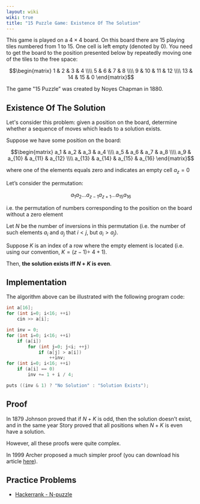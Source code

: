 ```yaml
---
layout: wiki
wiki: true
title: "15 Puzzle Game: Existence Of The Solution"
---
```



This game is played on a $4 \times 4$ board. On this board there are $15$ playing tiles numbered from 1 to 15. One cell is left empty (denoted by 0). You need to get the board to the position presented below by repeatedly moving one of the tiles to the free space:

$$\begin{matrix} 1 & 2 & 3 & 4 \\\\ 5 & 6 & 7 & 8 \\\\ 9 & 10 & 11 & 12 \\\\ 13 & 14 & 15 & 0 \end{matrix}$$

The game "15 Puzzle” was created by Noyes Chapman in 1880.

## Existence Of The Solution

Let's consider this problem: given a position on the board, determine whether a sequence of moves which leads to a solution exists.

Suppose we have some position on the board:

$$\begin{matrix} a_1 & a_2 & a_3 & a_4 \\\\ a_5 & a_6 & a_7 & a_8 \\\\ a_9 & a_{10} & a_{11} & a_{12} \\\\ a_{13} & a_{14} & a_{15} & a_{16} \end{matrix}$$

where one of the elements equals zero and indicates an empty cell $a_z  = 0$

Let’s consider the permutation:

$$a_1 a_2 ... a_{z-1} a_{z+1} ... a_{15} a_{16}$$

i.e. the permutation of numbers corresponding to the position on the board without a zero element

Let $N$ be the number of inversions in this permutation (i.e. the number of such elements $a_i$  and $a_j$  that $i < j$, but $a_i  > a_j$).

Suppose $K$ is an index of a row where the empty element is located (i.e. using our convention, $K = (z - 1) \div \ 4 + 1$).

Then, **the solution exists iff $N + K$ is even**.

## Implementation

The algorithm above can be illustrated with the following program code:

```cpp
int a[16];
for (int i=0; i<16; ++i)
    cin >> a[i];

int inv = 0;
for (int i=0; i<16; ++i)
    if (a[i])
        for (int j=0; j<i; ++j)
            if (a[j] > a[i])
                ++inv;
for (int i=0; i<16; ++i)
    if (a[i] == 0)
        inv += 1 + i / 4;

puts ((inv & 1) ? "No Solution" : "Solution Exists");
```

## Proof

In 1879 Johnson proved that if $N + K$ is odd, then the solution doesn’t exist, and in the same year Story proved that all positions when $N + K$ is even have a solution.

However, all these proofs were quite complex.

In 1999 Archer proposed a much simpler proof (you can download his article [here](http://www.cs.cmu.edu/afs/cs/academic/class/15859-f01/www/notes/15-puzzle.pdf)).

## Practice Problems

* [Hackerrank - N-puzzle](https://www.hackerrank.com/challenges/n-puzzle)

